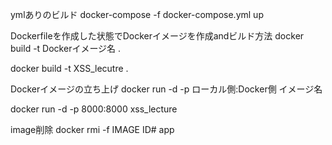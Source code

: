 
ymlありのビルド
docker-compose -f docker-compose.yml up



Dockerfileを作成した状態でDockerイメージを作成andビルド方法
docker build -t Dockerイメージ名 .

docker build -t XSS_lecutre .


Dockerイメージの立ち上げ
docker run -d -p ローカル側:Docker側 イメージ名

docker run -d -p 8000:8000 xss_lecture


image削除
docker rmi -f IMAGE ID# app
